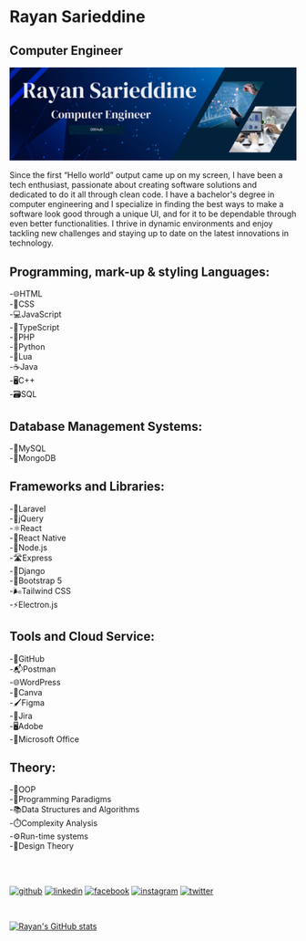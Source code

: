 # Rayan Sarieddine

## Computer Engineer

![Intro Card](https://github.com/Rayan-Sarieddine/Rayan-Sarieddine/blob/main/header-github.png)

Since the first “Hello world” output came up on my screen, I have been a tech enthusiast, passionate about creating software solutions and dedicated to do it all through clean code. I have a bachelor's degree in computer engineering and I specialize in finding the best ways to make a software look good through a unique UI, and for it to be dependable through even better functionalities. I thrive in dynamic environments and enjoy tackling new challenges and staying up to date on the latest innovations in technology.

## Programming, mark-up & styling Languages:

-🌐HTML  
-🎨CSS  
-💻JavaScript  
-📘TypeScript  
-🐘PHP  
-🐍Python  
-🌙Lua  
-☕Java  
-🖥️C++  
-🗃️SQL

## Database Management Systems:

-🐬MySQL  
-🍃MongoDB

## Frameworks and Libraries:

-🌟Laravel  
-🎯jQuery  
-⚛️React  
-📱React Native  
-🚀Node.js  
-🛣️Express  
-🐍Django  
-🥾Bootstrap 5  
-🌬️Tailwind CSS  
-⚡Electron.js

## Tools and Cloud Service:

-🐙GitHub  
-📬Postman  
-🌐WordPress  
-🎨Canva  
-🖌️Figma  
-🚀Jira  
-🖥️Adobe  
-📎Microsoft Office

## Theory:

-🧱OOP  
-🧩Programming Paradigms  
-📚Data Structures and Algorithms  
-⏱️Complexity Analysis  
-⚙️Run-time systems  
-📐Design Theory

<br><br>

[<img src='https://cdn.jsdelivr.net/npm/simple-icons@3.0.1/icons/github.svg' alt='github' height='40'>](https://github.com/https://github.com/Rayan-Sarieddine) [<img src='https://cdn.jsdelivr.net/npm/simple-icons@3.0.1/icons/linkedin.svg' alt='linkedin' height='40'>](https://www.linkedin.com/in/https://www.linkedin.com/in/rayan-sarieddine/) [<img src='https://cdn.jsdelivr.net/npm/simple-icons@3.0.1/icons/facebook.svg' alt='facebook' height='40'>](https://www.facebook.com/https://www.facebook.com/rayan.sarieddine.5?mibextid=ZbWKwL) [<img src='https://cdn.jsdelivr.net/npm/simple-icons@3.0.1/icons/instagram.svg' alt='instagram' height='40'>](https://www.instagram.com/https://instagram.com/rayan_sd_?igshid=OGQ5ZDc2ODk2ZA==/) [<img src='https://cdn.jsdelivr.net/npm/simple-icons@3.0.1/icons/twitter.svg' alt='twitter' height='40'>](https://twitter.com/https://twitter.com/RayanSd3?t=--nlSmG1NaQ3dObmUFdbWA&s=08)

<br>

[![Rayan's GitHub stats](https://github-readme-stats.vercel.app/api?username=rayan-sarieddine)](https://github.com/anuraghazra/github-readme-stats)
